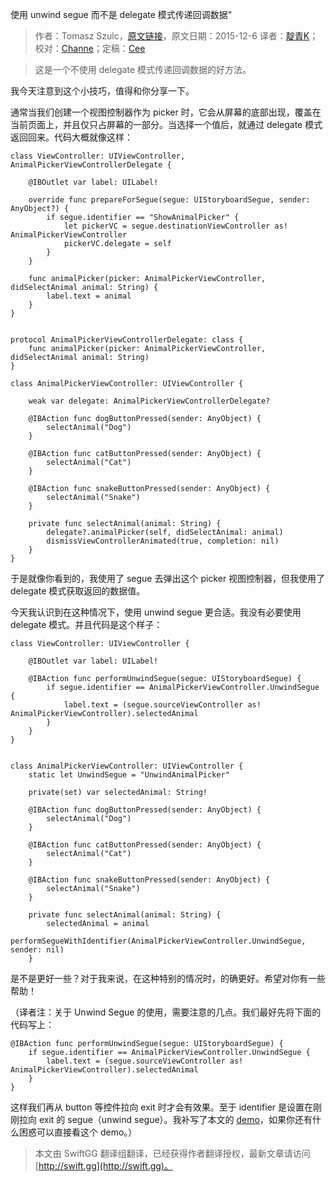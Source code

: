 使用 unwind segue 而不是 delegate 模式传递回调数据"

> 作者：Tomasz Szulc，[原文链接](http://szulctomasz.com/ios-passing-data-back-using-unwind-segue-instead-of-delegate-pattern/)，原文日期：2015-12-6
> 译者：[靛青K](http://www.dianqk.org/)；校对：[Channe](undefined)；定稿：[Cee](https://github.com/Cee)
  









> 这是一个不使用 delegate 模式传递回调数据的好方法。

我今天注意到这个小技巧，值得和你分享一下。

通常当我们创建一个视图控制器作为 picker 时，它会从屏幕的底部出现，覆盖在当前页面上，并且仅只占屏幕的一部分。当选择一个值后，就通过 delegate 模式返回回来。代码大概就像这样：

    
    class ViewController: UIViewController, AnimalPickerViewControllerDelegate {
    
        @IBOutlet var label: UILabel!
        
        override func prepareForSegue(segue: UIStoryboardSegue, sender: AnyObject?) {
            if segue.identifier == "ShowAnimalPicker" {
                let pickerVC = segue.destinationViewController as! AnimalPickerViewController
                pickerVC.delegate = self
            }
        }
        
        func animalPicker(picker: AnimalPickerViewController, didSelectAnimal animal: String) {
            label.text = animal
        }
    }

    
    protocol AnimalPickerViewControllerDelegate: class {
        func animalPicker(picker: AnimalPickerViewController, didSelectAnimal animal: String)
    }
    
    class AnimalPickerViewController: UIViewController {
        
        weak var delegate: AnimalPickerViewControllerDelegate?
    
        @IBAction func dogButtonPressed(sender: AnyObject) {
            selectAnimal("Dog")
        }
        
        @IBAction func catButtonPressed(sender: AnyObject) {
            selectAnimal("Cat")
        }
        
        @IBAction func snakeButtonPressed(sender: AnyObject) {
            selectAnimal("Snake")
        }
        
        private func selectAnimal(animal: String) {
            delegate?.animalPicker(self, didSelectAnimal: animal)
            dismissViewControllerAnimated(true, completion: nil)
        }
    }

于是就像你看到的，我使用了 segue 去弹出这个 picker 视图控制器，但我使用了 delegate 模式获取返回的数据值。

今天我认识到在这种情况下，使用 unwind segue 更合适。我没有必要使用 delegate 模式。并且代码是这个样子：

    
    class ViewController: UIViewController {
    
        @IBOutlet var label: UILabel!
        
        @IBAction func performUnwindSegue(segue: UIStoryboardSegue) {
            if segue.identifier == AnimalPickerViewController.UnwindSegue {
                label.text = (segue.sourceViewController as! AnimalPickerViewController).selectedAnimal
            }
        }
    }

    
    class AnimalPickerViewController: UIViewController {
        static let UnwindSegue = "UnwindAnimalPicker"
        
        private(set) var selectedAnimal: String!
        
        @IBAction func dogButtonPressed(sender: AnyObject) {
            selectAnimal("Dog")
        }
        
        @IBAction func catButtonPressed(sender: AnyObject) {
            selectAnimal("Cat")
        }
        
        @IBAction func snakeButtonPressed(sender: AnyObject) {
            selectAnimal("Snake")
        }
        
        private func selectAnimal(animal: String) {
            selectedAnimal = animal
            performSegueWithIdentifier(AnimalPickerViewController.UnwindSegue, sender: nil)
        }

是不是更好一些？对于我来说，在这种特别的情况时，的确更好。希望对你有一些帮助！

（译者注：关于 Unwind Segue 的使用，需要注意的几点。我们最好先将下面的代码写上：

    
    @IBAction func performUnwindSegue(segue: UIStoryboardSegue) {
        if segue.identifier == AnimalPickerViewController.UnwindSegue {
            label.text = (segue.sourceViewController as! AnimalPickerViewController).selectedAnimal
        }
    }

这样我们再从 button 等控件拉向 exit 时才会有效果。至于 identifier 是设置在刚刚拉向 exit 的 segue（unwind segue）。我补写了本文的 [demo](http://github.com/DianQK/StudyUnwindSegue)，如果你还有什么困惑可以直接看这个 demo。）
> 本文由 SwiftGG 翻译组翻译，已经获得作者翻译授权，最新文章请访问 [http://swift.gg](http://swift.gg)。